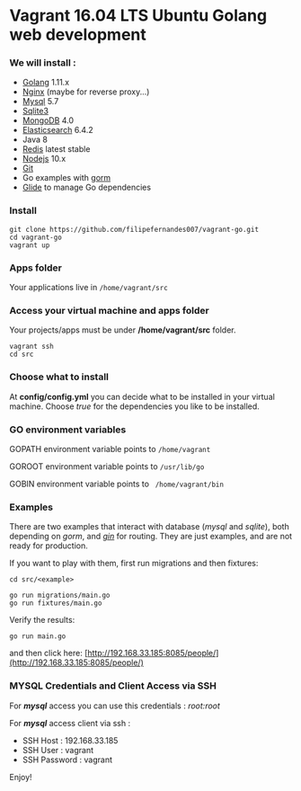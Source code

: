 # Vagrant 16.04 LTS Ubuntu Golang web development

### We will install :

* [Golang](https://golang.org) 1.11.x
* [Nginx](https://nginx.org/en/) (maybe for reverse proxy...)
* [Mysql](https://dev.mysql.com/downloads/mysql/5.7.html) 5.7
* [Sqlite3](https://sqlite.org/index.html)
* [MongoDB](https://www.mongodb.com/download-center) 4.0
* [Elasticsearch](https://www.elastic.co/products/elasticsearch) 6.4.2
* Java 8
* [Redis](https://redis.io) latest stable
* [Nodejs](https://nodejs.org) 10.x
* [Git](https://git-scm.com)
* Go examples with [gorm](http://gorm.io)
* [Glide](https://glide.readthedocs.io/en/latest) to manage Go dependencies

### Install

```
git clone https://github.com/filipefernandes007/vagrant-go.git
cd vagrant-go
vagrant up
```

### Apps folder

Your applications live in `` /home/vagrant/src ``

### Access your virtual machine and apps folder

Your projects/apps must be under **/home/vagrant/src** folder.
```
vagrant ssh
cd src
```

### Choose what to install

At **config/config.yml** you can decide what to be installed 
in your virtual machine. Choose _true_ for the dependencies you like to
be installed.

### GO environment variables

GOPATH environment variable points to `` /home/vagrant ``

GOROOT environment variable points to `` /usr/lib/go ``

GOBIN environment variable points to ``  /home/vagrant/bin ``
 
### Examples

There are two examples that interact with database (_mysql_ and _sqlite_), both
depending on _gorm_, and _[gin](https://github.com/gin-gonic/gin)_ for routing. 
They are just examples, and are not ready for production.

If you want to play with them, first run migrations 
and then fixtures: 

``` 
cd src/<example>
```

```
go run migrations/main.go
go run fixtures/main.go 
```

Verify the results:

```
go run main.go
```

and then click here:
[http://192.168.33.185:8085/people/](http://192.168.33.185:8085/people/)

### MYSQL Credentials and Client Access via SSH

For _**mysql**_ access you can use this credentials : *root:root*

For _**mysql**_ access client via ssh :

* SSH Host : 192.168.33.185
* SSH User : vagrant
* SSH Password : vagrant

Enjoy!